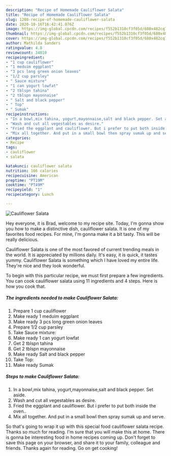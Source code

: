 ```yaml
---
description: "Recipe of Homemade Cauliflower Salata"
title: "Recipe of Homemade Cauliflower Salata"
slug: 1208-recipe-of-homemade-cauliflower-salata
date: 2020-10-16T16:42:41.076Z
image: https://img-global.cpcdn.com/recipes/f552b1310cf3f05d/680x482cq70/cauliflower-salata-recipe-main-photo.jpg
thumbnail: https://img-global.cpcdn.com/recipes/f552b1310cf3f05d/680x482cq70/cauliflower-salata-recipe-main-photo.jpg
cover: https://img-global.cpcdn.com/recipes/f552b1310cf3f05d/680x482cq70/cauliflower-salata-recipe-main-photo.jpg
author: Mathilda Sanders
ratingvalue: 4.8
reviewcount: 34810
recipeingredient:
- "1 cup cauliflower"
- "1 meduim eggplant"
- "3 pcs long green onion leaves"
- "1/2 cup parsley"
- " Sauce mixture"
- "1 can yogurt lowfat"
- "2 tblspn tahina"
- "2 tblspn mayonnaise"
- " Salt and black pepper"
- " Top"
- " Sumak"
recipeinstructions:
- "In a bowl,mix tahina, yogurt,mayonnaise,salt and black pepper. Set aside."
- "Wash and cut all vegestables as desire."
- "Fried the eggplant and cauliflower. But i prefer to put both inside the oven.."
- "Mix all together. And put in a small bowl then spray sumak up and serve."
categories:
- Recipe
tags:
- cauliflower
- salata

katakunci: cauliflower salata 
nutrition: 166 calories
recipecuisine: American
preptime: "PT19M"
cooktime: "PT49M"
recipeyield: "1"
recipecategory: Lunch

---
```



![Cauliflower Salata](https://img-global.cpcdn.com/recipes/f552b1310cf3f05d/680x482cq70/cauliflower-salata-recipe-main-photo.jpg)

Hey everyone, it is Brad, welcome to my recipe site. Today, I'm gonna show you how to make a distinctive dish, cauliflower salata. It is one of my favorites food recipes. For mine, I'm gonna make it a bit tasty. This will be really delicious.

Cauliflower Salata is one of the most favored of current trending meals in the world. It is appreciated by millions daily. It's easy, it is quick, it tastes yummy. Cauliflower Salata is something which I have loved my entire life. They're nice and they look wonderful.




To begin with this particular recipe, we must first prepare a few ingredients. You can cook cauliflower salata using 11 ingredients and 4 steps. Here is how you cook that.

<!--inarticleads1-->

##### The ingredients needed to make Cauliflower Salata:

1. Prepare 1 cup cauliflower
1. Make ready 1 meduim eggplant
1. Make ready 3 pcs long green onion leaves
1. Prepare 1/2 cup parsley
1. Take  Sauce mixture:
1. Make ready 1 can yogurt lowfat
1. Get 2 tblspn tahina
1. Get 2 tblspn mayonnaise
1. Make ready  Salt and black pepper
1. Take  Top:
1. Make ready  Sumak




<!--inarticleads2-->

##### Steps to make Cauliflower Salata:

1. In a bowl,mix tahina, yogurt,mayonnaise,salt and black pepper. Set aside.
1. Wash and cut all vegestables as desire.
1. Fried the eggplant and cauliflower. But i prefer to put both inside the oven..
1. Mix all together. And put in a small bowl then spray sumak up and serve.




So that's going to wrap it up with this special food cauliflower salata recipe. Thanks so much for reading. I'm sure that you will make this at home. There is gonna be interesting food in home recipes coming up. Don't forget to save this page on your browser, and share it to your family, colleague and friends. Thanks again for reading. Go on get cooking!
